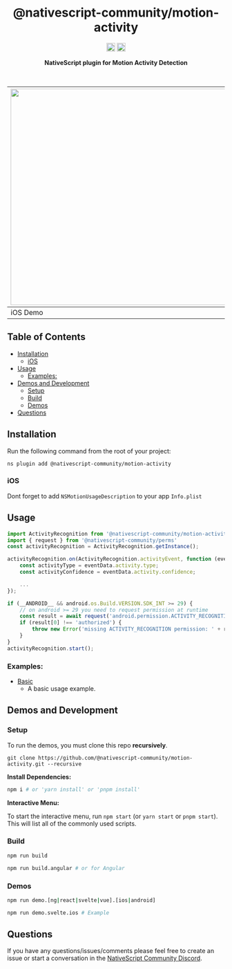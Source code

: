 <!-- ⚠️ This README has been generated from the file(s) "blueprint.md" ⚠️--><!-- ⚠️ This README has been generated from the file(s) "blueprint.md" ⚠️-->
<!--  !!!!!!!!!!!!!!!!!!!!!!!!!!!!!!!!!!!!!!!!!!!!!!!!!!!!!!!!!!!!!!!
      !!!!!!!!!!!!!!!!!!!!!!!!!!!!!!!!!!!!!!!!!!!!!!!!!!!!!!!!!!!!!!!
      !!!!!!!!!!!!!!!!!!!!!!!!!!!!!!!!!!!!!!!!!!!!!!!!!!!!!!!!!!!!!!!
      !!!!!!!!!!!!!!!!!!!!!!!!!!!!!!!!!!!!!!!!!!!!!!!!!!!!!!!!!!!!!!!
      !!!!!!!!!!!!!!!!!!!!!!!!!!!!!!!!!!!!!!!!!!!!!!!!!!!!!!!!!!!!!!!
      !!!!!!!!!!!!!!!!!!!!!!!!!!!!!!!!!!!!!!!!!!!!!!!!!!!!!!!!!!!!!!!
      !!!!!!!!!!!!!!!!!!!!!!!!!!!!!!!!!!!!!!!!!!!!!!!!!!!!!!!!!!!!!!!
      !!!!!!!!!!!!!!!!!!!!!!!!!!!!!!!!!!!!!!!!!!!!!!!!!!!!!!!!!!!!!!!
      !!!!!!!!!!!!!!!!!!!!!!!!!!!!!!!!!!!!!!!!!!!!!!!!!!!!!!!!!!!!!!!
      DO NOT EDIT THIS READEME DIRECTLY! Edit "bluesprint.md" instead.
      !!!!!!!!!!!!!!!!!!!!!!!!!!!!!!!!!!!!!!!!!!!!!!!!!!!!!!!!!!!!!!!
      !!!!!!!!!!!!!!!!!!!!!!!!!!!!!!!!!!!!!!!!!!!!!!!!!!!!!!!!!!!!!!!
      !!!!!!!!!!!!!!!!!!!!!!!!!!!!!!!!!!!!!!!!!!!!!!!!!!!!!!!!!!!!!!!
      !!!!!!!!!!!!!!!!!!!!!!!!!!!!!!!!!!!!!!!!!!!!!!!!!!!!!!!!!!!!!!!
      !!!!!!!!!!!!!!!!!!!!!!!!!!!!!!!!!!!!!!!!!!!!!!!!!!!!!!!!!!!!!!!
      !!!!!!!!!!!!!!!!!!!!!!!!!!!!!!!!!!!!!!!!!!!!!!!!!!!!!!!!!!!!!!!
      !!!!!!!!!!!!!!!!!!!!!!!!!!!!!!!!!!!!!!!!!!!!!!!!!!!!!!!!!!!!!!!
      !!!!!!!!!!!!!!!!!!!!!!!!!!!!!!!!!!!!!!!!!!!!!!!!!!!!!!!!!!!!!!!
      !!!!!!!!!!!!!!!!!!!!!!!!!!!!!!!!!!!!!!!!!!!!!!!!!!!!!!!!!!!!!!! -->
<h1 align="center">@nativescript-community/motion-activity</h1>
<p align="center">
		<a href="https://npmcharts.com/compare/@nativescript-community/motion-activity?minimal=true"><img alt="Downloads per month" src="https://img.shields.io/npm/dm/@nativescript-community/motion-activity.svg" height="20"/></a>
<a href="https://www.npmjs.com/package/@nativescript-community/motion-activity"><img alt="NPM Version" src="https://img.shields.io/npm/v/@nativescript-community/motion-activity.svg" height="20"/></a>
	</p>

<p align="center">
  <b>NativeScript plugin for Motion Activity Detection</b></br>
  <sub><sub>
</p>

<br />


| <img src="https://raw.githubusercontent.com/nativescript-community/motion-activity/master/images/demo-ios.gif" height="500" /> | <img src="https://raw.githubusercontent.com/nativescript-community/motion-activity/master/images/demo-android.gif" height="500" /> |
| --- | ----------- |
| iOS Demo | Android Demo |


[](#table-of-contents)


[](#table-of-contents)

## Table of Contents

* [Installation](#installation)
	* [iOS](#ios)
* [Usage](#usage)
	* [Examples:](#examples)
* [Demos and Development](#demos-and-development)
	* [Setup](#setup)
	* [Build](#build)
	* [Demos](#demos)
* [Questions](#questions)


[](#installation)


[](#installation)

## Installation
Run the following command from the root of your project:

`ns plugin add @nativescript-community/motion-activity`

### iOS

Dont forget to add `NSMotionUsageDescription` to your app `Info.plist`


[](#usage)


[](#usage)

## Usage




```ts
import ActivityRecognition from '@nativescript-community/motion-activity'
import { request } from '@nativescript-community/perms'
const activityRecognition = ActivityRecognition.getInstance();

activityRecognition.on(ActivityRecognition.activityEvent, function (eventData) {
	const activityType = eventData.activity.type;
	const activityConfidence = eventData.activity.confidence;

	...
});

if (__ANDROID__ && android.os.Build.VERSION.SDK_INT >= 29) {
	// on android >= 29 you need to request permission at runtime
	const result = await request('android.permission.ACTIVITY_RECOGNITION');
	if (result[0] !== 'authorized') {
		throw new Error('missing ACTIVITY_RECOGNITION permission: ' + result[0])
	}
}
activityRecognition.start();

```

### Examples:

- [Basic ](demo-snippets/vue/Basic.vue)
  - A basic usage example.


[](#demos-and-development)


[](#demos-and-development)

## Demos and Development


### Setup

To run the demos, you must clone this repo **recursively**.

```
git clone https://github.com/@nativescript-community/motion-activity.git --recursive
```

**Install Dependencies:**
```bash
npm i # or 'yarn install' or 'pnpm install'
```

**Interactive Menu:**

To start the interactive menu, run `npm start` (or `yarn start` or `pnpm start`). This will list all of the commonly used scripts.

### Build

```bash
npm run build

npm run build.angular # or for Angular
```

### Demos

```bash
npm run demo.[ng|react|svelte|vue].[ios|android]

npm run demo.svelte.ios # Example
```

[](#questions)


[](#questions)

## Questions

If you have any questions/issues/comments please feel free to create an issue or start a conversation in the [NativeScript Community Discord](https://nativescript.org/discord).